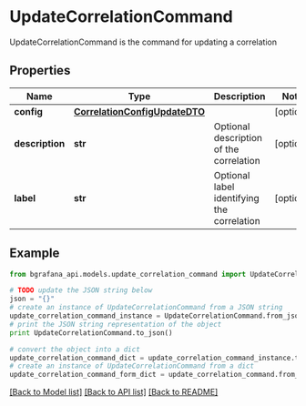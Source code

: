 # UpdateCorrelationCommand

UpdateCorrelationCommand is the command for updating a correlation

## Properties
Name | Type | Description | Notes
------------ | ------------- | ------------- | -------------
**config** | [**CorrelationConfigUpdateDTO**](CorrelationConfigUpdateDTO.md) |  | [optional] 
**description** | **str** | Optional description of the correlation | [optional] 
**label** | **str** | Optional label identifying the correlation | [optional] 

## Example

```python
from bgrafana_api.models.update_correlation_command import UpdateCorrelationCommand

# TODO update the JSON string below
json = "{}"
# create an instance of UpdateCorrelationCommand from a JSON string
update_correlation_command_instance = UpdateCorrelationCommand.from_json(json)
# print the JSON string representation of the object
print UpdateCorrelationCommand.to_json()

# convert the object into a dict
update_correlation_command_dict = update_correlation_command_instance.to_dict()
# create an instance of UpdateCorrelationCommand from a dict
update_correlation_command_form_dict = update_correlation_command.from_dict(update_correlation_command_dict)
```
[[Back to Model list]](../README.md#documentation-for-models) [[Back to API list]](../README.md#documentation-for-api-endpoints) [[Back to README]](../README.md)


